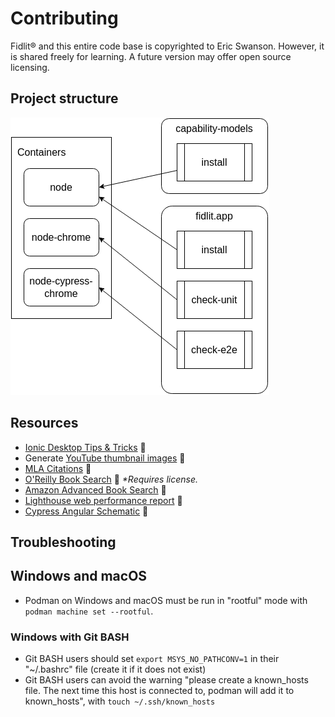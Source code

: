 # Contributing

Fidlit&reg; and this entire code base is copyrighted to Eric Swanson.
However, it is shared freely for learning. A future version may offer
open source licensing.

## Project structure

![Project container dependencies](../src/docs/diagrams/architecture/dist/project-structure.png)

## Resources

- [Ionic Desktop Tips & Tricks](https://ionic.io/blog/tips-tricks-for-ionic-on-desktop) 🔗
- Generate [YouTube thumbnail images](https://www.get-youtube-thumbnail.com/) 🔗
- [MLA Citations](https://owl.purdue.edu/owl/research_and_citation/mla_style/mla_formatting_and_style_guide/mla_works_cited_page_books.html) 🔗
- [O'Reilly Book Search](https://learning.oreilly.com/beta-search/?q=) 🔗 _\*Requires license._
- [Amazon Advanced Book Search](https://www.amazon.com/advanced-search/books) 🔗
- [Lighthouse web performance report](https://github.com/GoogleChrome/lighthouse#readme) 🔗
- [Cypress Angular Schematic](https://www.npmjs.com/package/@cypress/schematic) 🔗

## Troubleshooting

## Windows and macOS

- Podman on Windows and macOS must be run in "rootful" mode with `podman machine set --rootful`.

### Windows with Git BASH

- Git BASH users should set `export MSYS_NO_PATHCONV=1` in their "~/.bashrc" file (create it if it does not exist)
- Git BASH users can avoid the warning "please create a known_hosts file. The next time this host is connected to, podman will add it to known_hosts", with `touch ~/.ssh/known_hosts`
